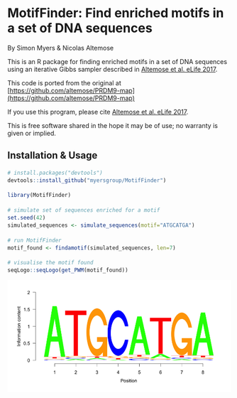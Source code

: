 # MotifFinder: Find enriched motifs in a set of DNA sequences

By Simon Myers & Nicolas Altemose

This is an R package for finding enriched motifs in a set of DNA sequences using an iterative Gibbs sampler described in [Altemose et al. eLife 2017](https://elifesciences.org/articles/28383).

This code is ported from the original at [https://github.com/altemose/PRDM9-map](https://github.com/altemose/PRDM9-map)

If you use this program, please cite [Altemose et al. eLife 2017](https://elifesciences.org/articles/28383).

This is free software shared in the hope it may be of use; no warranty is given or implied.

## Installation & Usage

```R
# install.packages("devtools")
devtools::install_github("myersgroup/MotifFinder")

library(MotifFinder)

# simulate set of sequences enriched for a motif
set.seed(42)
simulated_sequences <- simulate_sequences(motif="ATGCATGA")

# run MotifFinder
motif_found <- findamotif(simulated_sequences, len=7)

# visualise the motif found
seqLogo::seqLogo(get_PWM(motif_found))
```

![](vignettes/vignette_files/figure-markdown_github/unnamed-chunk-4-1.png)
